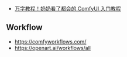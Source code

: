 - [万字教程！奶奶看了都会的 ComfyUI 入门教程](https://www.uisdc.com/comfyui-3)

## Workflow

- https://comfyworkflows.com/
- https://openart.ai/workflows/all